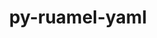 ---
title: "py-ruamel-yaml"
layout: cache
categories: [package, v0.21.2]
meta: {"versions": ["0.17.32"], "compilers": ["gcc@=11.4.0", "gcc@=9.4.0", "oneapi@=2023.2.0"], "oss": ["ubuntu20.04"], "platforms": ["linux"], "targets": ["neoverse_v1", "ppc64le", "x86_64_v3"], "stacks": ["e4s", "e4s-neoverse_v1", "e4s-oneapi", "e4s-power", "root"], "num_specs": 4, "num_specs_by_stack": {"root": 4, "e4s-neoverse_v1": 1, "e4s-power": 1, "e4s": 1, "e4s-oneapi": 1}}
spec_details: [{"hash": "f6akl4crj6bcvunrgxgcapv7w2vhvokx", "compiler": "gcc@=11.4.0", "versions": ["0.17.32"], "os": "ubuntu20.04", "platform": "linux", "target": "neoverse_v1", "variants": ["build_system=python_pip"], "stacks": ["root", "e4s-neoverse_v1"], "size": "-", "tarball": "https://binaries.spack.io/releases/v0.21.2/build_cache/linux-ubuntu20.04-neoverse_v1/gcc-11.4.0/py-ruamel-yaml-0.17.32/linux-ubuntu20.04-neoverse_v1-gcc-11.4.0-py-ruamel-yaml-0.17.32-f6akl4crj6bcvunrgxgcapv7w2vhvokx.spack"}, {"hash": "ergheroueab4u22zzqlmorktd44x2x3r", "compiler": "gcc@=9.4.0", "versions": ["0.17.32"], "os": "ubuntu20.04", "platform": "linux", "target": "ppc64le", "variants": ["build_system=python_pip"], "stacks": ["root", "e4s-power"], "size": "-", "tarball": "https://binaries.spack.io/releases/v0.21.2/build_cache/linux-ubuntu20.04-ppc64le/gcc-9.4.0/py-ruamel-yaml-0.17.32/linux-ubuntu20.04-ppc64le-gcc-9.4.0-py-ruamel-yaml-0.17.32-ergheroueab4u22zzqlmorktd44x2x3r.spack"}, {"hash": "q6o5lecgpmbkswt3mufvj2tux47h5faw", "compiler": "gcc@=11.4.0", "versions": ["0.17.32"], "os": "ubuntu20.04", "platform": "linux", "target": "x86_64_v3", "variants": ["build_system=python_pip"], "stacks": ["root", "e4s"], "size": "-", "tarball": "https://binaries.spack.io/releases/v0.21.2/build_cache/linux-ubuntu20.04-x86_64_v3/gcc-11.4.0/py-ruamel-yaml-0.17.32/linux-ubuntu20.04-x86_64_v3-gcc-11.4.0-py-ruamel-yaml-0.17.32-q6o5lecgpmbkswt3mufvj2tux47h5faw.spack"}, {"hash": "expwyztaixktsktjtlltiopc7hiil3q3", "compiler": "oneapi@=2023.2.0", "versions": ["0.17.32"], "os": "ubuntu20.04", "platform": "linux", "target": "x86_64_v3", "variants": ["build_system=python_pip"], "stacks": ["root", "e4s-oneapi"], "size": "-", "tarball": "https://binaries.spack.io/releases/v0.21.2/build_cache/linux-ubuntu20.04-x86_64_v3/oneapi-2023.2.0/py-ruamel-yaml-0.17.32/linux-ubuntu20.04-x86_64_v3-oneapi-2023.2.0-py-ruamel-yaml-0.17.32-expwyztaixktsktjtlltiopc7hiil3q3.spack"}]
---